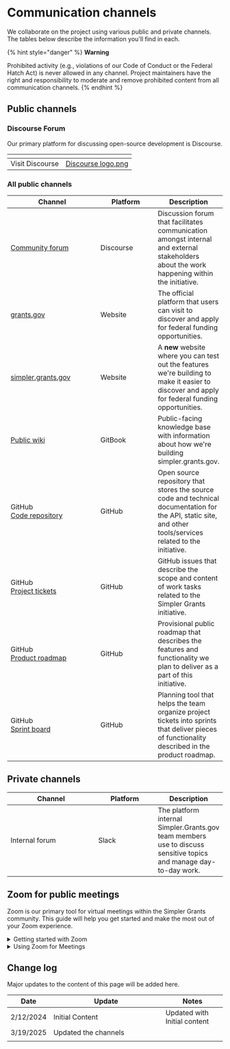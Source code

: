 # Communication channels

We collaborate on the project using various public and private channels. The tables below describe the information you'll find in each.

{% hint style="danger" %}
**Warning**

Prohibited activity (e.g., violations of our Code of Conduct or the Federal Hatch Act) is never allowed in any channel. Project maintainers have the right and responsibility to moderate and remove prohibited content from all communication channels.
{% endhint %}

## Public channels

### Discourse Forum

Our primary platform for discussing open-source development is Discourse.

<table data-view="cards"><thead><tr><th></th><th data-hidden data-card-cover data-type="files"></th></tr></thead><tbody><tr><td>Visit Discourse</td><td><a href="../../.gitbook/assets/Discourse logo.png">Discourse logo.png</a></td></tr></tbody></table>

### All public channels

<table><thead><tr><th width="219">Channel</th><th width="137">Platform</th><th>Description</th></tr></thead><tbody><tr><td><a href="https://simplergrants.discourse.group/">Community forum</a></td><td>Discourse</td><td>Discussion forum that facilitates communication amongst internal and external stakeholders about the work happening within the initiative.</td></tr><tr><td><a href="https://www.grants.gov">grants.gov</a></td><td>Website</td><td>The official platform that users can visit to discover and apply for federal funding opportunities.</td></tr><tr><td><a href="https://simpler.grants.gov">simpler.grants.gov</a></td><td>Website</td><td>A <strong>new</strong> website where you can test out the features we're building to make it easier to discover and apply for federal funding opportunities.</td></tr><tr><td><a href="https://app.gitbook.com/o/cFcvhi6d0nlLyH2VzVgn/s/Pm7UEzeiS1tbLCV1SFRu/">Public wiki</a></td><td>GitBook</td><td>Public-facing knowledge base with information about how we're building simpler.grants.gov.</td></tr><tr><td>GitHub<br><a href="https://github.com/HHS/simpler-grants-gov">Code repository</a></td><td>GitHub</td><td>Open source repository that stores the source code and technical documentation for the API, static site, and other tools/services related to the initiative.</td></tr><tr><td>GitHub<br><a href="https://github.com/HHS/simpler-grants-gov/issues">Project tickets</a></td><td>GitHub</td><td>GitHub issues that describe the scope and content of work tasks related to the Simpler Grants initiative.</td></tr><tr><td>GitHub<br><a href="https://github.com/orgs/HHS/projects/12">Product roadmap</a></td><td>GitHub</td><td>Provisional public roadmap that describes the features and functionality we plan to deliver as a part of this initiative.</td></tr><tr><td>GitHub<br><a href="https://github.com/orgs/HHS/projects/13">Sprint board</a></td><td>GitHub</td><td>Planning tool that helps the team organize project tickets into sprints that deliver pieces of functionality described in the product roadmap.</td></tr></tbody></table>

## Private channels

<table><thead><tr><th width="219">Channel</th><th width="137">Platform</th><th>Description</th></tr></thead><tbody><tr><td>Internal forum</td><td>Slack</td><td>The platform internal Simpler.Grants.gov team members use to discuss sensitive topics and manage day-to-day work.</td></tr></tbody></table>

## Zoom for public meetings

Zoom is our primary tool for virtual meetings within the Simpler Grants community. This guide will help you get started and make the most out of your Zoom experience.

<details>

<summary>Getting started with Zoom</summary>

#### 1. Joining Zoom Meetings <a href="#id-1.-joining-zoom-meetings" id="id-1.-joining-zoom-meetings"></a>

* Click on the Zoom meeting link provided by the meeting organizer.
* If it's your first time using Zoom, you may be prompted to download and install the Zoom application. Follow the on-screen instructions to do so.

#### 2. Testing Audio and Video <a href="#id-2.-testing-audio-and-video" id="id-2.-testing-audio-and-video"></a>

* Before joining a meeting, test your audio and video settings to ensure they're working correctly.
* Click on "Test Speaker & Microphone" or "Test Video" in the Zoom settings menu to check your audio and video devices.



</details>

<details>

<summary>Using Zoom for Meetings</summary>

#### Meeting Etiquette <a href="#id-1.-meeting-etiquette" id="id-1.-meeting-etiquette"></a>

* Follow the[ code of conduct](https://wiki.simpler.grants.gov/get-involved/policies-and-guidelines) that has been set by the Simpler Grants community
* Keep discussions relevant to the meeting agenda and avoid disruptive behavior.
* Mute your microphone when not speaking to minimize background noise.
* Use the "Raise Hand" feature to indicate when you want to speak or have a question.

#### 2. Participating in Discussions <a href="#id-2.-participating-in-discussions" id="id-2.-participating-in-discussions"></a>

* Contribute actively to discussions by sharing your insights and ideas.
* Use the chat feature to ask questions or provide feedback in text format during the meeting.

</details>

## Change log

Major updates to the content of this page will be added here.

<table><thead><tr><th>Date</th><th width="246">Update</th><th>Notes</th></tr></thead><tbody><tr><td>2/12/2024</td><td>Initial Content</td><td>Updated with Initial content</td></tr><tr><td>3/19/2025</td><td>Updated the channels</td><td></td></tr><tr><td></td><td></td><td></td></tr></tbody></table>
